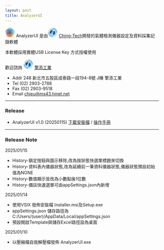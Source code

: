 ```yaml
---
layout: post
title: AnalyzerUI
---
```

![AnalyzerUI](https://github.com/yazelin/yazelin.github.io/raw/refs/heads/master/Release/AnalyzerUI/AnalyzerUI-Icon-32.png) AnalyzerUI 是由![CTLogo](https://github.com/yazelin/yazelin.github.io/raw/refs/heads/master/Release/AnalyzerUI/CTLogo-32.png) [Ching-Tech](https://ching-tech.com/)開發的氣體檢測儀器設定及資料採集記錄軟體

本軟體採用實體USB License Key 方式授權使用

歡迎諮詢 ![CTLogo](https://github.com/yazelin/yazelin.github.io/raw/refs/heads/master/Release/AnalyzerUI/CTLogo-32.png) [擎添工業](https://ching-tech.com/)
- Addr 248 新北市五股區成泰路一段194-8號 J棟 擎添工業
- Tel (02) 2903-2788
- Fax (02) 2903-9518
- Email chieu@ms43.hinet.net

---
### Release

- AnalyzerUI v1.0 (20250115) 
[下載安裝檔](https://github.com/yazelin/yazelin.github.io/raw/refs/heads/master/Release/AnalyzerUI/Setup20250115.zip) / 
[操作手冊](https://docs.google.com/presentation/d/1vMC8totW6PzqluOyhYm6pcSRuT_h-w-1fbskHXCPBik/edit?usp=sharing)


---
### Release Note

2025/01/15
- History-鎖定按鈕與圖示移除,改為按狀態快選單標題來切換
- History-資料表內儀器狀態,改為延續前一筆資料儀器狀態,儀器狀態預設初始值為NONE
- History-數值顯示皆改為小數點後1位數
- History-備註快速選單可由appSettings.json內新增

2025/01/14
- 使用VSIX 發佈安裝檔 Installer.msi及Setup.exe
- appSettings.json 儲存路徑為 C:/Users/(user)/AppData/Local/appSettings.json
- 預設開啟Template與儲存Excel路徑設為桌面

2025/01/10
- 以壓縮檔自我解壓檔發佈 AnalyzerUI.exe